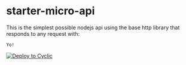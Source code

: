# starter-micro-api

This is the simplest possible nodejs api  using the base http library that responds to any request with:   
```
Yo! 
```

[![Deploy to Cyclic](https://deploy.cyclic.app/button.svg)](https://deploy.cyclic.app/)
